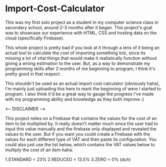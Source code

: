 # Import-Cost-Calculator
This was my first solo project as a student in my computer science class in secondary school, around 2-3 months after it began. This project's goal was to showcase our experience with HTML, CSS and hosting data on the cloud (specifically Firebase).

This whole project is pretty bad if you look at it through a lens of it being an actual tool to calculate the cost of importing something lolz, since its missing a lot of vital things that would make it realistically function without giving a wrong estimation to the user. But, as a way to demonstrate my programming skills after 2 months of me beginning to program, I think it's pretty good in that respect.

This shouldn't be used as an actual import cost calculator (obviously haha), I'm mainly just uploading this here to mark the beginning of were I started to program. I also think it'd be a great way to gauge the progress I've made with my programming ability and knowledge as they both improve :)

<-- DISCLAIMER -->

This project relies on a Firebase that contains the values for the cost of an item to be multiplied by. It really doesn't matter much since the user had to input this value manually and the firebase only displayed and revealed the values to the user. But if you want you could create a Firebase with the values for each different type of VAT and then paste its configuration. You could also just use the list below, which contains the VAT values below to multiply the cost of an item haha.

1.STANDARD = 23%
2.REDUCED = 13.5%
3.ZERO = 0% (duh)
